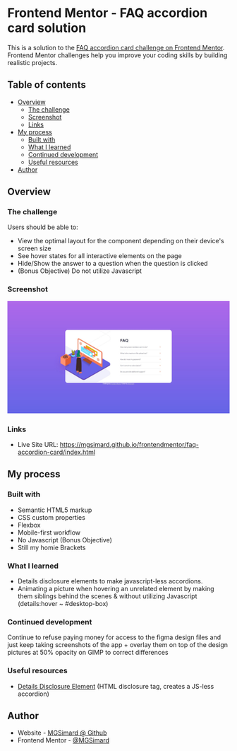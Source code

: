 # Frontend Mentor - FAQ accordion card solution

This is a solution to the [FAQ accordion card challenge on Frontend Mentor](https://www.frontendmentor.io/challenges/faq-accordion-card-XlyjD0Oam). Frontend Mentor challenges help you improve your coding skills by building realistic projects. 

## Table of contents

- [Overview](#overview)
  - [The challenge](#the-challenge)
  - [Screenshot](#screenshot)
  - [Links](#links)
- [My process](#my-process)
  - [Built with](#built-with)
  - [What I learned](#what-i-learned)
  - [Continued development](#continued-development)
  - [Useful resources](#useful-resources)
- [Author](#author)

## Overview

### The challenge

Users should be able to:

- View the optimal layout for the component depending on their device's screen size
- See hover states for all interactive elements on the page
- Hide/Show the answer to a question when the question is clicked
- (Bonus Objective) Do not utilize Javascript

### Screenshot

![](./screenshot.jpg)

### Links

- Live Site URL: https://mgsimard.github.io/frontendmentor/faq-accordion-card/index.html

## My process

### Built with

- Semantic HTML5 markup
- CSS custom properties
- Flexbox
- Mobile-first workflow
- No Javascript (Bonus Objective)
- Still my homie Brackets

### What I learned

- Details disclosure elements to make javascript-less accordions.
- Animating a picture when hovering an unrelated element by making them siblings behind the scenes & without utilizing Javascript (details:hover ~ #desktop-box)

### Continued development

Continue to refuse paying money for access to the figma design files and just keep taking screenshots of the app + overlay them on top of the design pictures at 50% opacity on GIMP to correct differences

### Useful resources

- [Details Disclosure Element](https://developer.mozilla.org/en-US/docs/Web/HTML/Element/details)
(HTML disclosure tag, creates a JS-less accordion)

## Author

- Website - [MGSimard @ Github](https://mgsimard.github.io/)
- Frontend Mentor - [@MGSimard](https://www.frontendmentor.io/profile/MGSimard)
